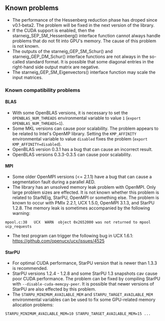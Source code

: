 ## Known problems

 - The performance of the Hessenberg reduction phase has droped since
   v0.1-beta2. The problem will be fixed in the next version of the library.
 - If the CUDA support is enabled, then the starneig_SEP_SM_Hessenberg()
   interface function cannot always handle problems that do not fit into GPU's
   memory. The cause of this problem is not known.
 - The outputs of the starneig_GEP_SM_Schur() and starneig_GEP_DM_Schur()
   interface functions are not always in the so-called standard format. It is
   possible that some diagonal entries in the right-hand side output matrix are
   negative.
 - The starneig_GEP_SM_Eigenvectors() interface function may scale the input
   matrices.

### Known compatibility problems

#### BLAS

 - With some OpenBLAS versions, it is necessary to set the
   `OPENBLAS_NUM_THREADS` environmental variable to value `1`
   (`export OPENBLAS_NUM_THREADS=1`).
 - Some MKL versions can cause poor scalability. The problem appears to be
   related to Intel's OpenMP library. Setting the `KMP_AFFINITY` environmental
   variable to value `disabled` fixes the problem
   (`export KMP_AFFINITY=disabled`).
 - OpenBLAS version 0.3.1 has a bug that can cause an incorrect result.
 - OpenBLAS versions 0.3.3-0.3.5 can cause poor scalability.

#### MPI

 - Some older OpenMPI versions (<= 2.1.1) have a bug that can cause a
   segmentation fault during a parallel AED.
 - The library has an unsolved memory leak problem with OpenMPI. Only large
   problem sizes are effected. It is not known whether this problem is related
   to StarNEig, StarPU, OpenMPI or something else. The problem is known to occur
   with PMIx 2.2.1, UCX 1.5.0, OpenMPI 3.1.3, and StarPU 1.2.8. The memory leak
   is sometimes accompanied by the following warning:
```
mpool.c:38   UCX  WARN  object 0x2652000 was not returned to mpool ucp_requests
```
 - The test program can trigger the following bug in UCX 1.6.1:
   https://github.com/openucx/ucx/issues/4525

#### StarPU

 - For optimal CUDA performance, StarPU version that is newer than 1.3.3 is
   recommended.
 - StarPU versions 1.2.4 - 1.2.8 and some StarPU 1.3 snapshots cav cause poor
   CUDA performance. The problem can be fixed by compiling StarPU with
   `--disable-cuda-memcpy-peer`. It is possible that newer versions of StarPU
   are also effected by this problem.
 - The `STARPU_MINIMUM_AVAILABLE_MEM` and `STARPU_TARGET_AVAILABLE_MEM`
   environmental variables can be used to fix some GPU-related memory allocation
   problems:
```
STARPU_MINIMUM_AVAILABLE_MEM=10 STARPU_TARGET_AVAILABLE_MEM=15 ...
```
